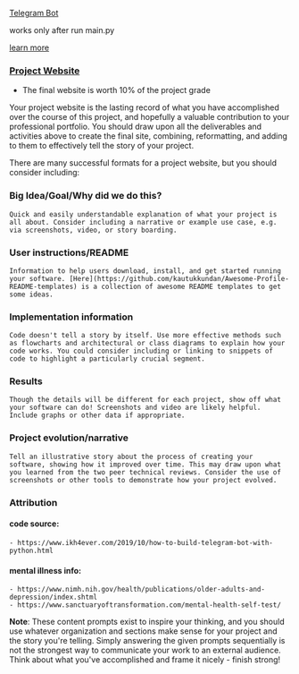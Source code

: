 [Telegram Bot](https://web.telegram.org/#/im?p=@team_asia_bot)

works only after run main.py

[learn more](learn_more.html)




### [Project Website](https://amyphenjati.github.io/team_asia/)

- The final website is worth 10% of the project grade
  
Your project website is the lasting record of what you have accomplished over the course of this project, and hopefully a valuable contribution to your professional portfolio. You should draw upon all the deliverables and activities above to create the final site, combining, reformatting, and adding to them to effectively tell the story of your project.

  
There are many successful formats for a project website, but you should consider including:
### **Big Idea/Goal/Why did we do this?**
  
    Quick and easily understandable explanation of what your project is all about. Consider including a narrative or example use case, e.g. via screenshots, video, or story boarding.
### **User instructions/README**
  
    Information to help users download, install, and get started running your software. [Here](https://github.com/kautukkundan/Awesome-Profile-README-templates) is a collection of awesome README templates to get some ideas.

### **Implementation information**
  
    Code doesn't tell a story by itself. Use more effective methods such as flowcharts and architectural or class diagrams to explain how your code works. You could consider including or linking to snippets of code to highlight a particularly crucial segment.

### **Results**
  
    Though the details will be different for each project, show off what your software can do! Screenshots and video are likely helpful. Include graphs or other data if appropriate.

### **Project evolution/narrative**
  
    Tell an illustrative story about the process of creating your software, showing how it improved over time. This may draw upon what you learned from the two peer technical reviews. Consider the use of screenshots or other tools to demonstrate how your project evolved.

### **Attribution**
#### code source: 
    - https://www.ikh4ever.com/2019/10/how-to-build-telegram-bot-with-python.html
#### mental illness info:
    - https://www.nimh.nih.gov/health/publications/older-adults-and-depression/index.shtml
    - https://www.sanctuaryoftransformation.com/mental-health-self-test/


**Note**: These content prompts exist to inspire your thinking, and you should use whatever organization and sections make sense for your project and the story you're telling. Simply answering the given prompts sequentially is not the strongest way to communicate your work to an external audience. Think about what you've accomplished and frame it nicely - finish strong!
